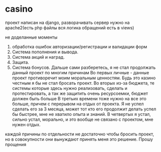 # casino

проект написан на django, разворачивать сервер нужно на apache2(есть php файлы вся логика обращений есть в views)

не доделанные моменты
1. обработка ошибок авторизации/регистрации и валидации форм
2. Система пополнения и вывода.
3. Система акций и наград.
4. Защита.
5. Система бонусов.
Дальше сами разберетесь, я не стал продолжать данный проект по многим причинам
Во первых личные - данные проект противоречит моим моральным ценностям. Будь это казино честным я бы не стал бросать проект.
Во вторых из-за бюджета, те системы которые здесь нужно реализовать, сделать и протестировать, а так же защитить очень ресурсоемки, бюджет должен быть больше
В третьих времени тоже нужно на все это больше, причем с перерывом на отдых от проекта. Я не успел сделать его за 3 месяца, может тот кто его продолжит делать успел бы быстрее, мне не хватило опыта и знаний.
В четвертых я устал, сильно устал, морально, и это вообще не связано с проектом, мне нужен отдых.

каждой причины по отдельности не достаточно чтобы бросить проект, но в совокупности они вынуждают принять меня это решение. Прошу прощения
